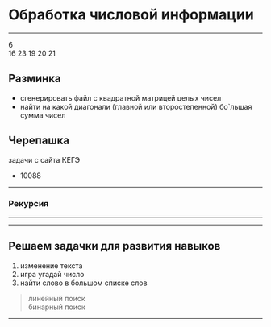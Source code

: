 # Обработка числовой информации  

---  

6  
16 23 19 20 21  

## Разминка  

- сгенерировать файл с квадратной матрицей целых чисел  
- найти на какой диагонали (главной или второстепенной) бо`льшая сумма чисел  

## Черепашка  

задачи с сайта КЕГЭ  

- 10088  

---  

### Рекурсия  

---  

---  

## Решаем задачки для развития навыков  

1) изменение текста  
2) игра угадай число  
3) найти слово в большом списке слов

> линейный поиск  
> бинарный поиск  

---  

##


